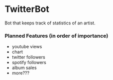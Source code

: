 # TwitterBot
Bot that keeps track of statistics of an artist.
### Planned Features (in order of importance)
 - youtube views
 - chart
 - twitter followers
 - spotify followers
 - album sales
 - more???
